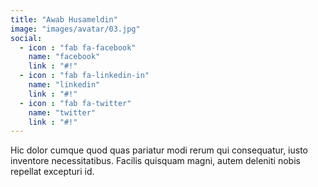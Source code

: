 ```yaml
---
title: "Awab Husameldin"
image: "images/avatar/03.jpg"
social:
  - icon : "fab fa-facebook"
    name: "facebook"
    link : "#!"
  - icon : "fab fa-linkedin-in"
    name: "linkedin"
    link : "#!"
  - icon : "fab fa-twitter"
    name: "twitter"
    link : "#!"
---
```


Hic dolor cumque quod quas pariatur modi rerum qui consequatur, iusto inventore necessitatibus. Facilis quisquam magni, autem deleniti nobis repellat excepturi id.
